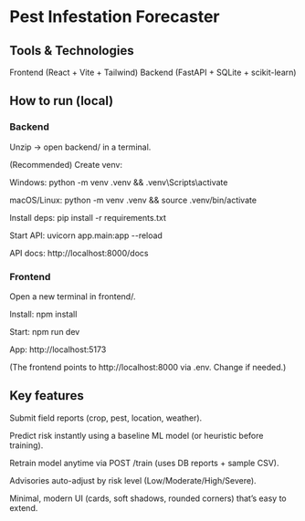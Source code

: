 # Pest Infestation Forecaster

## Tools & Technologies
Frontend (React + Vite + Tailwind) Backend (FastAPI + SQLite + scikit-learn)

## How to run (local)

### Backend
Unzip → open backend/ in a terminal.

(Recommended) Create venv:

Windows: python -m venv .venv && .venv\Scripts\activate

macOS/Linux: python -m venv .venv && source .venv/bin/activate

Install deps: pip install -r requirements.txt

Start API: uvicorn app.main:app --reload

API docs: http://localhost:8000/docs

### Frontend
Open a new terminal in frontend/.

Install: npm install

Start: npm run dev

App: http://localhost:5173

(The frontend points to http://localhost:8000 via .env. Change if needed.)

## Key features
Submit field reports (crop, pest, location, weather).

Predict risk instantly using a baseline ML model (or heuristic before training).

Retrain model anytime via POST /train (uses DB reports + sample CSV).

Advisories auto-adjust by risk level (Low/Moderate/High/Severe).

Minimal, modern UI (cards, soft shadows, rounded corners) that’s easy to extend.
